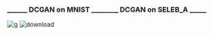 ### ______ DCGAN on MNIST ________ DCGAN on SELEB_A _____
![g](https://user-images.githubusercontent.com/72157067/135849620-f51bf0a9-2a6c-4872-b2bd-87194559bb3d.gif)
![download](https://user-images.githubusercontent.com/72157067/135914407-bd74d82f-cec1-4f3b-8464-66de22e2b4be.gif)
